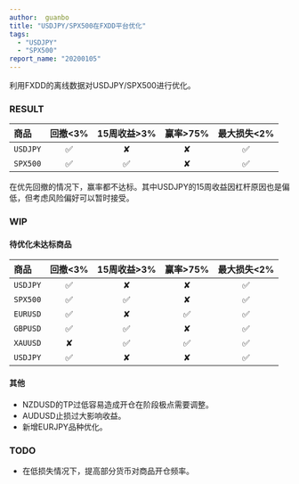 ```yaml
---
author:  guanbo
title: "USDJPY/SPX500在FXDD平台优化"
tags: 
  - "USDJPY"
  - "SPX500"
report_name: "20200105"
---
```

利用FXDD的离线数据对USDJPY/SPX500进行优化。

### RESULT  

| 商品 | 回撤<3% | 15周收益>3% | 赢率>75% | 最大损失<2%|    
|:-|:-:|:-:|:-:|:-:|
| `USDJPY` | &#9989; | &#10008;  | &#10008;  | &#9989;  |     
| `SPX500` | &#9989; | &#9989;  | &#10008;  | &#9989;  |     

在优先回撤的情况下，赢率都不达标。其中USDJPY的15周收益因杠杆原因也是偏低，但考虑风险偏好可以暂时接受。

### WIP

#### 待优化未达标商品

| 商品 | 回撤<3% | 15周收益>3% | 赢率>75% | 最大损失<2%|    
|:-|:-:|:-:|:-:|:-:|
| `USDJPY` | &#9989; | &#10008;  | &#10008;  | &#9989;  |     
| `SPX500` | &#9989; | &#9989;  | &#10008;  | &#9989;  |     
| `EURUSD` | &#9989; | &#10008;  | &#9989;  | &#9989;  |     
| `GBPUSD` | &#9989; | &#9989;  | &#10008;  | &#9989;  |     
| `XAUUSD` | &#10008; | &#9989;  | &#9989;  | &#9989;  |     
| `USDJPY` | &#9989; | &#10008;  | &#10008;  | &#9989;  |     

#### 其他
- NZDUSD的TP过低容易造成开仓在阶段极点需要调整。
- AUDUSD止损过大影响收益。
- 新增EURJPY品种优化。

### TODO
- 在低损失情况下，提高部分货币对商品开仓频率。
